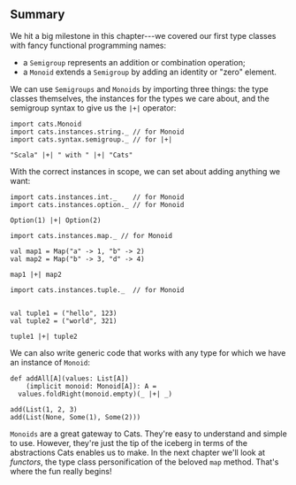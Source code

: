 ## Summary

We hit a big milestone in this chapter---we covered
our first type classes with fancy functional programming names:

 -  a `Semigroup` represents an addition or combination operation;
 -  a `Monoid` extends a `Semigroup` by adding an identity or "zero" element.

We can use `Semigroups` and `Monoids` by importing three things:
the type classes themselves, the instances for the types we care about,
and the semigroup syntax to give us the `|+|` operator:

```tut:book:silent
import cats.Monoid
import cats.instances.string._ // for Monoid
import cats.syntax.semigroup._ // for |+|
```

```tut:book
"Scala" |+| " with " |+| "Cats"
```

With the correct instances in scope,
we can set about adding anything we want:

```tut:book:silent
import cats.instances.int._    // for Monoid
import cats.instances.option._ // for Monoid
```

```tut:book
Option(1) |+| Option(2)
```

```tut:book:silent
import cats.instances.map._ // for Monoid

val map1 = Map("a" -> 1, "b" -> 2)
val map2 = Map("b" -> 3, "d" -> 4)
```

```tut:book
map1 |+| map2
```

```tut:book:silent
import cats.instances.tuple._  // for Monoid


val tuple1 = ("hello", 123)
val tuple2 = ("world", 321)
```

```tut:book
tuple1 |+| tuple2
```

We can also write generic code that works with any type
for which we have an instance of `Monoid`:

```tut:book:silent
def addAll[A](values: List[A])
    (implicit monoid: Monoid[A]): A =
  values.foldRight(monoid.empty)(_ |+| _)
```

```tut:book
add(List(1, 2, 3)
add(List(None, Some(1), Some(2)))
```

`Monoids` are a great gateway to Cats.
They're easy to understand and simple to use.
However, they're just the tip of the iceberg
in terms of the abstractions Cats enables us to make.
In the next chapter we'll look at *functors*,
the type class personification of the beloved `map` method.
That's where the fun really begins!
